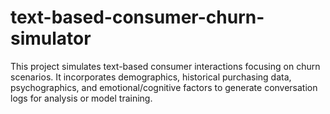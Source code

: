 # text-based-consumer-churn-simulator
This project simulates text-based consumer interactions focusing on churn scenarios. It incorporates demographics, historical purchasing data, psychographics, and emotional/cognitive factors to generate conversation logs for analysis or model training. 
